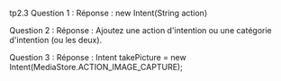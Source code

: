 tp2.3
Question 1 :
Réponse :
new Intent(String action)

Question 2 :
Réponse :
Ajoutez une action d'intention ou une catégorie d'intention (ou les deux).
       
Question 3 :
Réponse :
Intent takePicture = new Intent(MediaStore.ACTION_IMAGE_CAPTURE);

